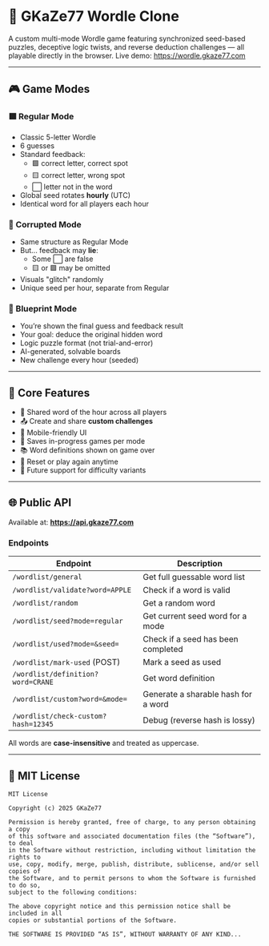 # 🧠 GKaZe77 Wordle Clone

A custom multi-mode Wordle game featuring synchronized seed-based puzzles, deceptive logic twists, and reverse deduction challenges — all playable directly in the browser.
Live demo: https://wordle.gkaze77.com

---

## 🎮 Game Modes

### 🟩 Regular Mode
- Classic 5-letter Wordle
- 6 guesses
- Standard feedback:
  - 🟩 correct letter, correct spot  
  - 🟨 correct letter, wrong spot  
  - ⬜️ letter not in the word  
- Global seed rotates **hourly** (UTC)
- Identical word for all players each hour

### 🧪 Corrupted Mode
- Same structure as Regular Mode
- But... feedback may **lie**:
  - Some ⬜️ are false
  - 🟨 or 🟩 may be omitted
- Visuals "glitch" randomly
- Unique seed per hour, separate from Regular

### 📐 Blueprint Mode
- You’re shown the final guess and feedback result
- Your goal: deduce the original hidden word  
- Logic puzzle format (not trial-and-error)
- AI-generated, solvable boards
- New challenge every hour (seeded)

---

## 🧠 Core Features

- 🎯 Shared word of the hour across all players
- 📤 Create and share **custom challenges**
- 📱 Mobile-friendly UI
- 💾 Saves in-progress games per mode
- 📚 Word definitions shown on game over
- 🔁 Reset or play again anytime
- 🧩 Future support for difficulty variants

---

## 🌐 Public API

Available at: **https://api.gkaze77.com**

### Endpoints

| Endpoint                              | Description                             |
|---------------------------------------|-----------------------------------------|
| `/wordlist/general`                   | Get full guessable word list            |
| `/wordlist/validate?word=APPLE`       | Check if a word is valid                |
| `/wordlist/random`                    | Get a random word                       |
| `/wordlist/seed?mode=regular`         | Get current seed word for a mode        |
| `/wordlist/used?mode=&seed=`          | Check if a seed has been completed      |
| `/wordlist/mark-used` (POST)          | Mark a seed as used                     |
| `/wordlist/definition?word=CRANE`     | Get word definition                     |
| `/wordlist/custom?word=&mode=`        | Generate a sharable hash for a word     |
| `/wordlist/check-custom?hash=12345`   | Debug (reverse hash is lossy)           |

All words are **case-insensitive** and treated as uppercase.

---

## 🔐 MIT License

```text
MIT License

Copyright (c) 2025 GKaZe77

Permission is hereby granted, free of charge, to any person obtaining a copy
of this software and associated documentation files (the “Software”), to deal
in the Software without restriction, including without limitation the rights to
use, copy, modify, merge, publish, distribute, sublicense, and/or sell copies of
the Software, and to permit persons to whom the Software is furnished to do so,
subject to the following conditions:

The above copyright notice and this permission notice shall be included in all
copies or substantial portions of the Software.

THE SOFTWARE IS PROVIDED “AS IS”, WITHOUT WARRANTY OF ANY KIND...
